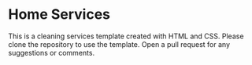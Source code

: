 # Home Services
This is a cleaning services template created with HTML and CSS. Please clone the repository to use the template. Open a pull request for any suggestions or comments.
